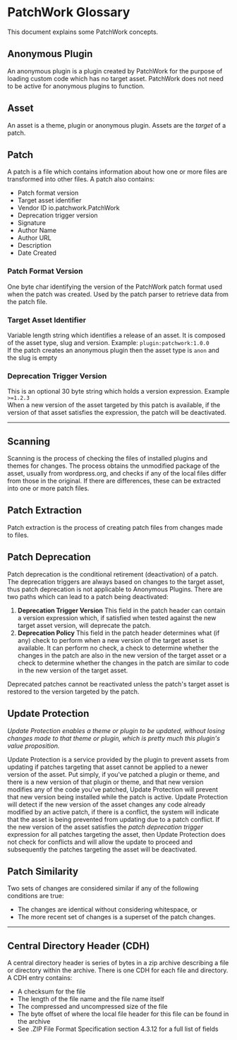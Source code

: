 # PatchWork Glossary
This document explains some PatchWork concepts.

## Anonymous Plugin
An anonymous plugin is a plugin created by PatchWork for the purpose of loading custom code which has no target asset. PatchWork does not need to be active
for anonymous plugins to function.

## Asset
An asset is a theme, plugin or anonymous plugin. Assets are the _target_ of a patch.

## Patch
A patch is a file which contains information about how one or more files are transformed into other files. A patch also contains:  
- Patch format version
- Target asset identifier
- Vendor ID io.patchwork.PatchWork
- Deprecation trigger version
- Signature
- Author Name
- Author URL
- Description
- Date Created

### Patch Format Version
One byte char identifying the version of the PatchWork patch format used when the patch was created. Used by the patch parser to retrieve data from the patch file.

### Target Asset Identifier
Variable length string which identifies a release of an asset. It is composed of the asset type, slug and version. Example: `plugin:patchwork:1.0.0`  
If the patch creates an anonymous plugin then the asset type is `anon` and the slug is empty

### Deprecation Trigger Version
This is an optional 30 byte string which holds a version expression. Example `>=1.2.3`  
When a new version of the asset targeted by this patch is available, if the version of that asset satisfies the expression, the patch will be deactivated.

---

## Scanning
Scanning is the process of checking the files of installed plugins and themes for changes. The process obtains the unmodified package of the asset, usually from wordpress.org,
and checks if any of the local files differ from those in the original. If there are differences, these can be extracted into one or more patch files.

## Patch Extraction
Patch extraction is the process of creating patch files from changes made to files.

## Patch Deprecation
Patch deprecation is the conditional retirement (deactivation) of a patch. The deprecation triggers are always based on changes to the target asset, thus patch deprecation is not applicable to Anonymous Plugins. There are two paths which can lead to a patch being deactivated:
1. **Deprecation Trigger Version** This field in the patch header can contain a version expression which, if satisfied when tested against the new target asset version, will deprecate the patch.
2. **Deprecation Policy** This field in the patch header determines what (if any) check to perform when a new version of the target asset is available. It can perform no check, a check to determine whether the changes in the patch are also in the new version of the target asset or a check to determine whether the changes in the patch are similar to code in the new version of the target asset.

Deprecated patches cannot be reactivated unless the patch's target asset is restored to the version targeted by the patch.

## Update Protection
_Update Protection enables a theme or plugin to be updated, without losing changes made to that theme or plugin, which is pretty much this plugin's value proposition._

Update Protection is a service provided by the plugin to prevent assets from updating if patches targeting that asset cannot be applied to a newer version of the asset. Put simply, if you've patched a plugin or theme, and there is a new version of that plugin or theme, and that new version modifies any of the code you've patched, Update Protection will prevent that new version being installed while the patch is active. Update Protection will detect if the new version of the asset changes any code already modified by an active patch, if there is a conflict, the system will indicate that the asset is being prevented from updating due to a patch conflict. If the new version of the asset satisfies the _patch deprecation trigger_ expression for all patches targeting the asset, then Update Protection does not check for conflicts and will allow the update to proceed and subsequently the patches targeting the asset will be deactivated.

## Patch Similarity
Two sets of changes are considered similar if any of the following conditions are true:
- The changes are identical without considering whitespace, or
- The more recent set of changes is a superset of the patch changes.

---

## Central Directory Header (CDH)
A central directory header is series of bytes in a zip archive describing a file or directory within the archive. There is one CDH for each file and directory. A CDH entry contains:  
- A checksum for the file
- The length of the file name and the file name itself
- The compressed and uncompressed size of the file
- The byte offset of where the local file header for this file can be found in the archive
- See .ZIP File Format Specification section 4.3.12 for a full list of fields